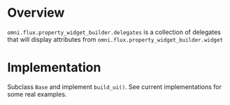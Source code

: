 # Overview

`omni.flux.property_widget_builder.delegates` is a collection of delegates that will display attributes from `omni.flux.property_widget_builder.widget`

# Implementation

Subclass `Base` and implement `build_ui()`. See current implementations for some real examples.
